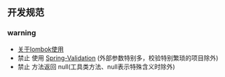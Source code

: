 ## 开发规范

### warning
- [关于lombok使用](../docs/lombok.md)
- 禁止 使用 [Spring-Validation](../docs/Spring-Validation.md) (外部参数特别多，校验特别繁琐的项目除外)
- 禁止 方法返回 null(工具类方法、null表示特殊含义时除外)



